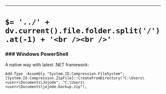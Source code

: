 ----
# `$= '../' + dv.current().file.folder.split('/').at(-1) + '<br /><br />'`

### ### Windows PowerShell

A native way with latest .NET framework:

```shell
Add-Type -Assembly "System.IO.Compression.FileSystem"; 
[System.IO.Compression.ZipFile]::CreateFromDirectory("C:\Users\<user>\Documents\Jojode", "C:\Users\<user>\Documents\jojode.backup.zip");
```